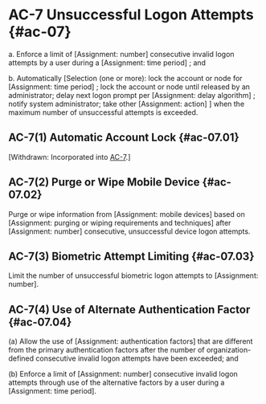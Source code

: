 # AC-7 Unsuccessful Logon Attempts {#ac-07}

a. Enforce a limit of [Assignment: number] consecutive invalid logon attempts by a user during a [Assignment: time period] ; and

b. Automatically [Selection (one or more): lock the account or node for [Assignment: time period]
               ; lock the account or node until released by an administrator; delay next logon prompt per [Assignment: delay algorithm]
               ; notify system administrator; take other [Assignment: action]
               ] when the maximum number of unsuccessful attempts is exceeded.

## AC-7(1) Automatic Account Lock {#ac-07.01}

[Withdrawn: Incorporated into [AC-7](../ac/ac-07#ac-07).]

## AC-7(2) Purge or Wipe Mobile Device {#ac-07.02}

Purge or wipe information from [Assignment: mobile devices] based on [Assignment: purging or wiping requirements and techniques] after [Assignment: number] consecutive, unsuccessful device logon attempts.

## AC-7(3) Biometric Attempt Limiting {#ac-07.03}

Limit the number of unsuccessful biometric logon attempts to [Assignment: number].

## AC-7(4) Use of Alternate Authentication Factor {#ac-07.04}

(a) Allow the use of [Assignment: authentication factors] that are different from the primary authentication factors after the number of organization-defined consecutive invalid logon attempts have been exceeded; and

(b) Enforce a limit of [Assignment: number] consecutive invalid logon attempts through use of the alternative factors by a user during a [Assignment: time period].

